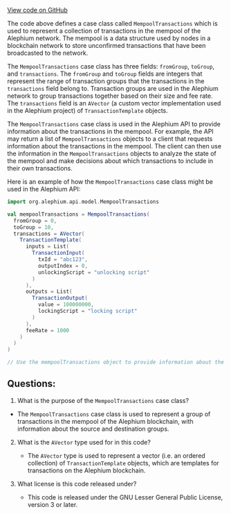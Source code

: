 [View code on GitHub](https://github.com/alephium/alephium/blob/master/api/src/main/scala/org/alephium/api/model/MempoolTransactions.scala)

The code above defines a case class called `MempoolTransactions` which is used to represent a collection of transactions in the mempool of the Alephium network. The mempool is a data structure used by nodes in a blockchain network to store unconfirmed transactions that have been broadcasted to the network. 

The `MempoolTransactions` case class has three fields: `fromGroup`, `toGroup`, and `transactions`. The `fromGroup` and `toGroup` fields are integers that represent the range of transaction groups that the transactions in the `transactions` field belong to. Transaction groups are used in the Alephium network to group transactions together based on their size and fee rate. The `transactions` field is an `AVector` (a custom vector implementation used in the Alephium project) of `TransactionTemplate` objects. 

The `MempoolTransactions` case class is used in the Alephium API to provide information about the transactions in the mempool. For example, the API may return a list of `MempoolTransactions` objects to a client that requests information about the transactions in the mempool. The client can then use the information in the `MempoolTransactions` objects to analyze the state of the mempool and make decisions about which transactions to include in their own transactions. 

Here is an example of how the `MempoolTransactions` case class might be used in the Alephium API:

```scala
import org.alephium.api.model.MempoolTransactions

val mempoolTransactions = MempoolTransactions(
  fromGroup = 0,
  toGroup = 10,
  transactions = AVector(
    TransactionTemplate(
      inputs = List(
        TransactionInput(
          txId = "abc123",
          outputIndex = 0,
          unlockingScript = "unlocking script"
        )
      ),
      outputs = List(
        TransactionOutput(
          value = 100000000,
          lockingScript = "locking script"
        )
      ),
      feeRate = 1000
    )
  )
)

// Use the mempoolTransactions object to provide information about the transactions in the mempool
```
## Questions: 
 1. What is the purpose of the `MempoolTransactions` case class?
   - The `MempoolTransactions` case class is used to represent a group of transactions in the mempool of the Alephium blockchain, with information about the source and destination groups.

2. What is the `AVector` type used for in this code?
   - The `AVector` type is used to represent a vector (i.e. an ordered collection) of `TransactionTemplate` objects, which are templates for transactions on the Alephium blockchain.

3. What license is this code released under?
   - This code is released under the GNU Lesser General Public License, version 3 or later.